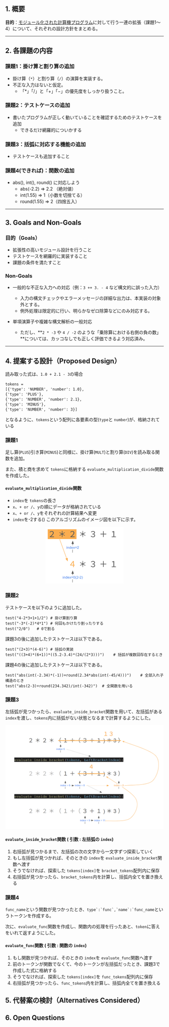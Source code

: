 ## 1. 概要

**目的**：[モジュール化された計算機プログラム](https://docs.google.com/document/d/1H6mhc7Dje0BTeIDAmCIy4GBOUC3Y1uKG8iq4qOq5QYs/edit?tab=t.0)に対して行う一連の拡張（課題1〜4）について、それぞれの設計方針をまとめる。

---

## 2. 各課題の内容

### 課題1：掛け算と割り算の追加

- 掛け算（`*`）と割り算（`/`）の演算を実装する。
- 不正な入力はないと仮定。
  - 「*」「/」と「+」「−」の優先度をしっかり扱うこと。

### 課題2：テストケースの追加

- 書いたプログラムが正しく動いていることを確認するためのテストケースを追加
  - できるだけ網羅的についかする

### 課題3：括弧に対応する機能の追加

- テストケースも追加すること

### 課題4(できれば)：関数の追加

- abs(), int(), round() に対応しよう
  - abs(-2.2) => 2.2 （絶対値）
  - int(1.55) => 1（小数を切捨てる）
  - round(1.55) => 2（四捨五入）

---

## 3. Goals and Non-Goals

### 目的（Goals）

- 拡張性の高いモジュール設計を行うこと
- テストケースを網羅的に実装すること
- 課題の条件を満たすこと

### Non-Goals

- 一般的な不正な入力への対応（例：`3 ++ 3. - 4` など構文的に誤った入力）

  - 入力の構文チェックやエラーメッセージの詳細な出力は、本実装の対象外とする。
  - 例外処理は限定的に行い、明らかなゼロ除算などにのみ対応する。
- 単項演算子や複雑な構文解析の一般対応

  - ただし、**`2 * -3` や `4 / -2` のような「乗除算における右側の負の数」**については、カッコなしでも正しく評価できるよう対応済み。

---

## 4. 提案する設計（Proposed Design）

読み取った式は、`1.0 + 2.1 - 3`の場合

```(python)
tokens = 
[{'type': 'NUMBER', 'number': 1.0}, 
{'type': 'PLUS'}, 
{'type': 'NUMBER', 'number': 2.1},
{'type': 'MINUS'}, 
{'type': 'NUMBER', 'number': 3}]
```

となるように、`tokens`という配列に各要素の型(`type`と `number`)が、格納されている

### 課題1

足し算(`PLUS`)引き算(`MINUS`)と同様に、掛け算(`MULT`)と割り算(`DIV`)を読み取る関数を追加。

また、積と商を求めて `tokens`に格納する `evaluate_multiplication_divide`関数を作成した。

#### `evaluate_multiplication_divide`関数

- `index`を `tokens`の長さ
- `x`、`+ or /`、`y`の順にデータが格納されている
- `x`、`+ or /`、`y`をそれぞれの計算結果へ変更
- `index`を-2する()
  このアルゴリズムのイメージ図を以下に示す。

<div align="center">
<img src="Image/mult_func.png" alt="mult_func" width="250"/>
</div>

### 課題2

テストケースを以下のように追加した。

```(python)
test("4-2*3+1+1/2") # 掛け算割り算
test("-3*(-2)*4*1") # 何回もかけたり割ったりする
test("2/0")   # 0で割る
```

課題3の後に追加したテストケースは以下である。

```(python)
test("(2+3)*(4-6)") # 括弧の実装
test("((3+4)*(6+1))*((5.2-3.4)*(24/(2*3)))")    # 括弧が複数回存在するとき
```

課題4の後に追加したテストケースは以下である。
```(python)
test("abs(int(-2.34)*(-1))+round(2.34*abs(int(-45/4)))")    # 全部入れ子構造のとき
test("abs(2-3)+round(234.342)/int(-342)")  # 全関数を用いる
```


### 課題3

左括弧が見つかったら、`evaluate_inside_bracket`関数を用いて、左括弧がある `index`を渡し、`tokens`内に括弧がない状態となるまで計算するようにした。

<div align="center">
  <img src="Image/bracket_recursive.png" alt="mult_func" width="600"/>
</div>

#### `evaluate_inside_bracket`関数 ( 引数 : 左括弧の `index`)

1. 右括弧が見つかるまで、左括弧の次の文字から一文字ずつ探索していく
2. もし左括弧が見つかれば、そのときの `index`を `evaluate_inside_bracket`関数へ渡す
3. そうでなければ、探索した `tokens[index]`を `bracket_tokens`配列内に保存
4. 右括弧が見つかったら、`bracket_tokens`内を計算し、括弧内全てを置き換える

### 課題4

`func_name`という関数が見つかったとき、``type`:`func`,`name`:`func_name``というトークンを作成する。

次に、`evaluate_func`関数を作成し、関数内の処理を行ったあと、`token`に答えをいれて返すようにした。

#### `evaluate_func`関数 ( 引数 : 関数の `index`)

1. もし関数が見つかれば、そのときの `index`を `evaluate_func`関数へ渡す
2. 前のトークンが関数でなくて、今のトークンが左括弧だったとき、課題3で作成した式に格納する
3. そうでなければ、探索した `tokens[index]`を `func_tokens`配列内に保存
4. 右括弧が見つかったら、`func_tokens`内を計算し、括弧内全てを置き換える

## 5. 代替案の検討（Alternatives Considered）

## 6. Open Questions
